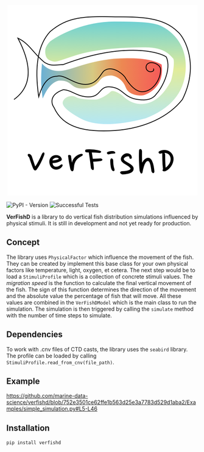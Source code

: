 <p align="center">
  <img src="images/logo/square_logo.png" alt="Logo of VerFishD">
</p>

![PyPI - Version](https://img.shields.io/pypi/v/verfishd)
![Successful Tests](https://github.com/marine-data-science/verfishd/actions/workflows/pytest.yml/badge.svg)

**VerFishD** is a library to do vertical fish distribution simulations influenced by physical stimuli.
It is still in development and not yet ready for production.

## Concept
The library uses `PhysicalFactor` which influence the movement of the fish.
They can be created by implement this base class for your own physical factors like temperature, light, oxygen, et cetera.
The next step would be to load a `StimuliProfile` which is a collection of concrete stimuli values.
The *migration speed* is the function to calculate the final vertical movement of the fish.
The sign of this function determines the direction of the movement and the absolute value the percentage of fish that will move.
All these values are combined in the `VerFishDModel` which is the main class to run the simulation.
The simulation is then triggered by calling the `simulate` method with the number of time steps to simulate.

## Dependencies
To work with .cnv files of CTD casts, the library uses the `seabird` library.
The profile can be loaded by calling `StimuliProfile.read_from_cnv(file_path)`.

## Example

https://github.com/marine-data-science/verfishd/blob/752e3501ce62ffe1b563d25e3a7783d529d1aba2/Examples/simple_simulation.py#L5-L46

## Installation

```bash
pip install verfishd
```
